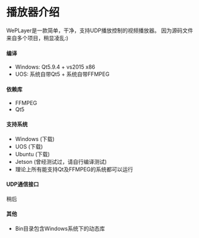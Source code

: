 # 播放器介绍

WePLayer是一款简单，干净，支持UDP播放控制的视频播放器。
因为源码文件来自多个项目，稍显凌乱:)

#### 编译
 - Windows: Qt5.9.4 + vs2015 x86
 - UOS: 系统自带Qt5 + 系统自带FFMPEG

#### 依赖库
 - FFMPEG
 - Qt5

#### 支持系统

 - Windows (下载)
 - UOS    (下载)
 - Ubuntu  (下载)
 - Jetson (曾经测试过，请自行编译测试)
 - 理论上所有能支持Qt及FFMPEG的系统都可以运行

#### UDP通信接口

稍后

#### 其他
 - Bin目录包含Windows系统下的动态库
